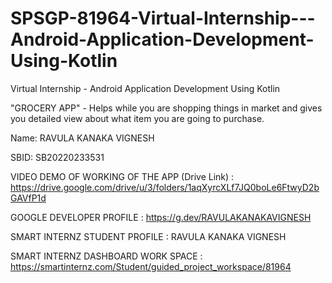 # SPSGP-81964-Virtual-Internship---Android-Application-Development-Using-Kotlin
Virtual Internship - Android Application Development Using Kotlin

"GROCERY APP" - Helps while you are shopping things in market and gives you detailed view about what item you are going to purchase.

Name: RAVULA KANAKA VIGNESH

SBID: SB20220233531

VIDEO DEMO OF WORKING OF THE APP (Drive Link) : https://drive.google.com/drive/u/3/folders/1aqXyrcXLf7JQ0boLe6FtwyD2bGAVfP1d

GOOGLE DEVELOPER PROFILE :  https://g.dev/RAVULAKANAKAVIGNESH 

SMART INTERNZ STUDENT PROFILE  : RAVULA KANAKA VIGNESH

SMART INTERNZ DASHBOARD  WORK SPACE : https://smartinternz.com/Student/guided_project_workspace/81964

